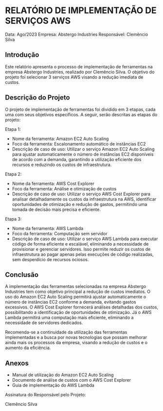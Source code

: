 
# RELATÓRIO DE IMPLEMENTAÇÃO DE SERVIÇOS AWS

Data: Ago/2023
Empresa: Abstergo Industries 
Responsável: Clemêncio Silva

## Introdução
Este relatório apresenta o processo de implementação de ferramentas na empresa Abstergo Industries, realizado por Clemêncio Silva. O objetivo do projeto foi selecionar 3 serviços AWS visando a redução imediata de custos.

## Descrição do Projeto
O projeto de implementação de ferramentas foi dividido em 3 etapas, cada uma com seus objetivos específicos. A seguir, serão descritas as etapas do projeto:

Etapa 1: 
- Nome da ferramenta: Amazon EC2 Auto Scaling
- Foco da ferramenta: Escalonamento automático de instâncias EC2
- Descrição de caso de uso: Utilizar o serviço Amazon EC2 Auto Scaling para ajustar automaticamente o número de instâncias EC2 disponíveis de acordo com a demanda, garantindo a utilização eficiente dos recursos e reduzindo os custos de infraestrutura.

Etapa 2: 
- Nome da ferramenta: AWS Cost Explorer
- Foco da ferramenta: Análise e otimização de custos
- Descrição de caso de uso: Utilizar o serviço AWS Cost Explorer para analisar detalhadamente os custos da infraestrutura na AWS, identificar oportunidades de otimização e redução de gastos, permitindo uma tomada de decisão mais precisa e eficiente.

Etapa 3: 
- Nome da ferramenta: AWS Lambda
- Foco da ferramenta: Computação sem servidor
- Descrição de caso de uso: Utilizar o serviço AWS Lambda para executar código de forma eficiente e escalável, eliminando a necessidade de provisionar e gerenciar servidores. Isso permite reduzir os custos de infraestrutura ao pagar apenas pelas execuções de código realizadas, sem desperdício de recursos ociosos.

## Conclusão
A implementação das ferramentas selecionadas na empresa Abstergo Industries tem como objetivo principal a redução de custos imediatos. O uso do Amazon EC2 Auto Scaling permitirá ajustar automaticamente o número de instâncias EC2 conforme a demanda, evitando gastos excessivos. O AWS Cost Explorer fornecerá análises detalhadas dos custos, possibilitando a identificação de oportunidades de otimização. Já o AWS Lambda permitirá uma computação mais eficiente, eliminando a necessidade de servidores dedicados.

Recomenda-se a continuidade da utilização das ferramentas implementadas e a busca por novas tecnologias que possam melhorar ainda mais os processos da empresa, visando a redução de custos e o aumento da eficiência.

## Anexos

- Manual de utilização do Amazon EC2 Auto Scaling
- Documento de análise de custos com o AWS Cost Explorer
- Guia de implementação do AWS Lambda

Assinatura do Responsável pelo Projeto:

Clemêncio Silva
